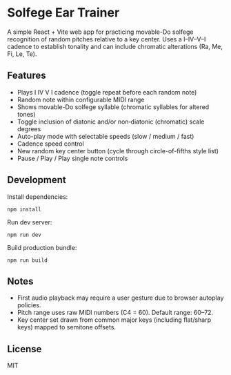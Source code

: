 # Solfege Ear Trainer

A simple React + Vite web app for practicing movable-Do solfege recognition of random pitches relative to a key center. Uses a I–IV–V–I cadence to establish tonality and can include chromatic alterations (Ra, Me, Fi, Le, Te).

## Features
- Plays I IV V I cadence (toggle repeat before each random note)
- Random note within configurable MIDI range
- Shows movable-Do solfege syllable (chromatic syllables for altered tones)
- Toggle inclusion of diatonic and/or non‑diatonic (chromatic) scale degrees
- Auto-play mode with selectable speeds (slow / medium / fast)
- Cadence speed control
- New random key center button (cycle through circle-of-fifths style list)
- Pause / Play / Play single note controls

## Development
Install dependencies:
```
npm install
```
Run dev server:
```
npm run dev
```
Build production bundle:
```
npm run build
```

## Notes
- First audio playback may require a user gesture due to browser autoplay policies.
- Pitch range uses raw MIDI numbers (C4 = 60). Default range: 60–72.
- Key center set drawn from common major keys (including flat/sharp keys) mapped to semitone offsets.

## License
MIT
